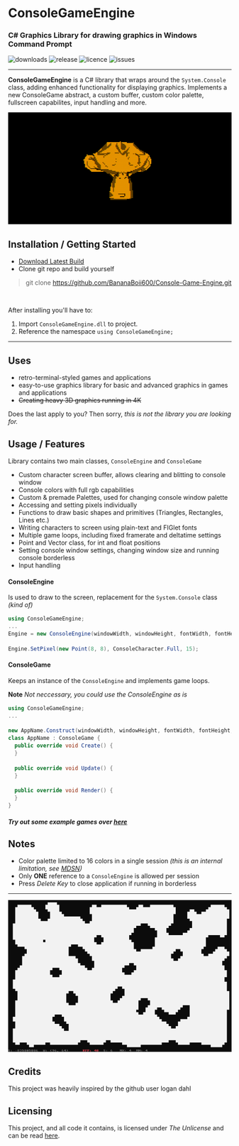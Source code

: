 # ConsoleGameEngine
### C# Graphics Library for drawing graphics in Windows Command Prompt

![downloads](https://img.shields.io/github/downloads/BananaBoii600/Console-Game-Engine/v1.0.0)
![release](https://img.shields.io/github/release/BananaBoii600/Console-Game-Engine)
![licence](https://img.shields.io/github/license/BananaBoii600/Console-Game-Engine)
![issues](https://img.shields.io/github/issues-raw/BananaBoii600/Console-Game-Engine)

---
**ConsoleGameEngine** is a C# library that wraps around the `System.Console` class, adding enhanced 
functionality for displaying graphics. Implements a new ConsoleGame abstract, a custom buffer, custom 
color palette, fullscreen capabilites, input handling and more.

<p align="center">
  <img src="https://github.com/BananaBoii600/Console-Game-Engine/blob/master/Media/monkeyspin.gif" />
</p>

## Installation / Getting Started
- [Download Latest Build](https://github.com/BananaBoii600/Console-Game-Engine/releases/)
- Clone git repo and build yourself
> git clone https://github.com/BananaBoii600/Console-Game-Engine.git

<br />

After installing you'll have to:
1. Import `ConsoleGameEngine.dll` to project.
2. Reference the namespace `using ConsoleGameEngine;`

---

## Uses
- retro-terminal-styled games and applications
- easy-to-use graphics library for basic and advanced graphics in games and applications
- ~~Creating heavy 3D graphics running in 4K~~

Does the last apply to you? Then sorry, *this is not the library you are looking for.*

## Usage / Features
Library contains two main classes, `ConsoleEngine` and `ConsoleGame`

- Custom character screen buffer, allows clearing and blitting to console window
- Console colors with full rgb capabilities
- Custom & premade Palettes, used for changing console window palette
- Accessing and setting pixels individually
- Functions to draw basic shapes and primitives (Triangles, Rectangles, Lines etc.)
- Writing characters to screen using plain-text and FIGlet fonts
- Multiple game loops, including fixed framerate and deltatime settings
- Point and Vector class, for int and float positions
- Setting console window settings, changing window size and running console borderless
- Input handling

#### ConsoleEngine
Is used to draw to the screen, replacement for the `System.Console` class *(kind of)*

```c#
using ConsoleGameEngine;
...
Engine = new ConsoleEngine(windowWidth, windowHeight, fontWidth, fontHeight);

Engine.SetPixel(new Point(8, 8), ConsoleCharacter.Full, 15);

```

#### ConsoleGame
Keeps an instance of the `ConsoleEngine` and implements game loops.

**Note** *Not neccessary, you could use the ConsoleEngine as is*

```c#
using ConsoleGameEngine;
...

new AppName.Construct(windowWidth, windowHeight, fontWidth, fontHeight, FramerateMode.Unlimited);
class AppName : ConsoleGame {
  public override void Create() {
  }
  
  public override void Update() {
  }
  
  public override void Render() {
  }
}
```

##### Try out some example games over [here](https://github.com/BananaBoii600/ConsoleGameEngine/tree/master/Examples)

## Notes
- Color palette limited to 16 colors in a single session *(this is an internal limitation, see [MDSN](https://docs.microsoft.com/en-us/windows/console/console-screen-buffer-infoex))*
- Only **ONE** reference to a `ConsoleEngine` is allowed per session
- Press *Delete Key* to close application if running in borderless
---

<p align="center">
  <img src="https://github.com/BananaBoii600/Console-Game-Engine/blob/master/Media/cave.gif" width = 512 heigth = 384 />
</p>

## Credits

This project was heavily inspired by the github user logan dahl

## Licensing

This project, and all code it contains, is licensed under *The Unlicense* and can be read [here](UNLICENSE).
